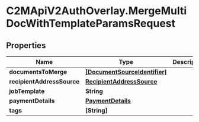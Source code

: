 # C2MApiV2AuthOverlay.MergeMultiDocWithTemplateParamsRequest

## Properties

Name | Type | Description | Notes
------------ | ------------- | ------------- | -------------
**documentsToMerge** | [**[DocumentSourceIdentifier]**](DocumentSourceIdentifier.md) |  | 
**recipientAddressSource** | [**RecipientAddressSource**](RecipientAddressSource.md) |  | 
**jobTemplate** | **String** |  | 
**paymentDetails** | [**PaymentDetails**](PaymentDetails.md) |  | [optional] 
**tags** | **[String]** |  | [optional] 



